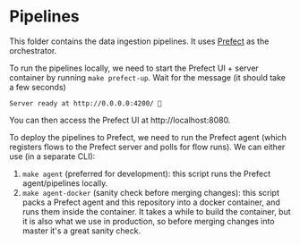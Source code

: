 # Pipelines

This folder contains the data ingestion pipelines. It uses [Prefect](http://prefect.io) as the orchestrator.

To run the pipelines locally, we need to start the Prefect UI + server container by running `make prefect-up`. Wait for the message (it should take a few seconds)

```
Server ready at http://0.0.0.0:4200/ 🚀
```

You can then access the Prefect UI at http://localhost:8080.

To deploy the pipelines to Prefect, we need to run the Prefect agent (which registers flows to the Prefect server and polls for flow runs). We can either use (in a separate CLI):

1. `make agent` (preferred for development): this script runs the Prefect agent/pipelines locally.
2. `make agent-docker` (sanity check before merging changes): this script packs a Prefect agent and this repository into a docker container, and runs them inside the container. It takes a while to build the container, but it is also what we use in production, so before merging changes into master it's a great sanity check.
